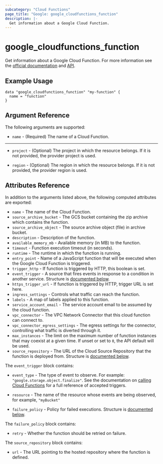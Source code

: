 ```yaml
---
subcategory: "Cloud Functions"
page_title: "Google: google_cloudfunctions_function"
description: |-
  Get information about a Google Cloud Function.
---
```


# google\_cloudfunctions\_function

Get information about a Google Cloud Function. For more information see
the [official documentation](https://cloud.google.com/functions/docs/)
and [API](https://cloud.google.com/functions/docs/apis).

## Example Usage

```hcl
data "google_cloudfunctions_function" "my-function" {
  name = "function"
}
```

## Argument Reference

The following arguments are supported:

* `name` - (Required) The name of a Cloud Function.

- - -

* `project` - (Optional) The project in which the resource belongs. If it
    is not provided, the provider project is used.

* `region` - (Optional) The region in which the resource belongs. If it
    is not provided, the provider region is used.

## Attributes Reference

In addition to the arguments listed above, the following computed attributes are
exported:

* `name` - The name of the Cloud Function.
* `source_archive_bucket` - The GCS bucket containing the zip archive which contains the function.
* `source_archive_object` - The source archive object (file) in archive bucket.
* `description` - Description of the function.
* `available_memory_mb` - Available memory (in MB) to the function.
* `timeout` - Function execution timeout (in seconds).
* `runtime` - The runtime in which the function is running.
* `entry_point` - Name of a JavaScript function that will be executed when the Google Cloud Function is triggered.
* `trigger_http` - If function is triggered by HTTP, this boolean is set.
* `event_trigger` - A source that fires events in response to a condition in another service. Structure is [documented below](#nested_event_trigger).
* `https_trigger_url` - If function is triggered by HTTP, trigger URL is set here.
* `ingress_settings` - Controls what traffic can reach the function.
* `labels` - A map of labels applied to this function.
* `service_account_email` - The service account email to be assumed by the cloud function.
* `vpc_connector` - The VPC Network Connector that this cloud function can connect to. 
* `vpc_connector_egress_settings` - The egress settings for the connector, controlling what traffic is diverted through it.
* `max_instances` - The limit on the maximum number of function instances that may coexist at a given time. If unset or set to `0`, the API default will be used. 
* `source_repository` - The URL of the Cloud Source Repository that the function is deployed from. Structure is [documented below](#nested_source_repository).

<a name="nested_event_trigger"></a>The `event_trigger` block contains:

* `event_type` - The type of event to observe. For example: `"google.storage.object.finalize"`.
See the documentation on [calling Cloud Functions](https://cloud.google.com/functions/docs/calling/)
for a full reference of accepted triggers.

* `resource` - The name of the resource whose events are being observed, for example, `"myBucket"`

* `failure_policy` - Policy for failed executions. Structure is [documented below](#nested_failure_policy).

<a name="nested_failure_policy"></a>The `failure_policy` block contains:

* `retry` - Whether the function should be retried on failure.


<a name="nested_source_repository"></a>The `source_repository` block contains:

* `url` - The URL pointing to the hosted repository where the function is defined.
